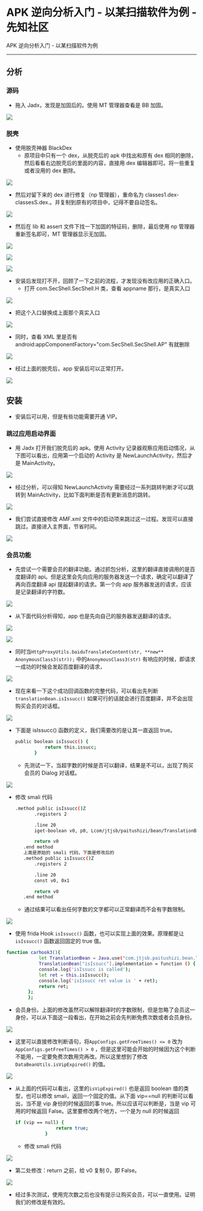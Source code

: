 

# APK 逆向分析入门 - 以某扫描软件为例 - 先知社区

APK 逆向分析入门 - 以某扫描软件为例

- - -

## 分析

### 源码

-   拖入 Jadx，发现是加固后的。使用 MT 管理器查看是 BB 加固。

[![](assets/1706145650-468a8185d4a1a55a04e25ff82d95ed7c.png)](https://xzfile.aliyuncs.com/media/upload/picture/20240123170152-0cf8ce68-b9ce-1.png)

### 脱壳

-   使用脱壳神器 BlackDex
    -   原项目中只有一个 dex，从脱壳后的 apk 中找出和原有 dex 相同的删除，然后看看右边脱壳后的里面的内容，直接用 dex 编辑器即可。将一些重复或者没用的 dex 删除。

[![](assets/1706145650-8b6c7a975c907ea898f5205702fda2cf.png)](https://xzfile.aliyuncs.com/media/upload/picture/20240123170200-11b29a24-b9ce-1.png)

-   然后对留下来的 dex 进行修复（np 管理器），重命名为 classes1.dex-classesS.dex.。并复制到原有的项目中，记得不要自动签名。

[![](assets/1706145650-50df8a3b5b220921a4ce2623a1dea57d.png)](https://xzfile.aliyuncs.com/media/upload/picture/20240123170206-151168a8-b9ce-1.png)

-   然后在 lib 和 assert 文件下找一下加固的特征码，删除，最后使用 np 管理器重新签名即可，MT 管理器显示无加固。

[![](assets/1706145650-8678aae70ddfa4f4431f35d09feebe1e.png)](https://xzfile.aliyuncs.com/media/upload/picture/20240123170211-17f57a64-b9ce-1.png)

[![](assets/1706145650-59a79f00b4279d4255396985232d1c3d.png)](https://xzfile.aliyuncs.com/media/upload/picture/20240123170217-1c06abb4-b9ce-1.png)

[![](assets/1706145650-6ba4b5c2daf690685c15feb81f139ec4.png)](https://xzfile.aliyuncs.com/media/upload/picture/20240123170222-1e833114-b9ce-1.png)

-   安装后发现打不开，回顾了一下之前的流程，才发现没有改应用的正确入口。
    -   打开 com.SecShell.SecShell.H 类，查看 appname 那行，是真实入口

[![](assets/1706145650-569c8fd71ef90759e063f63e19cb1f61.png)](https://xzfile.aliyuncs.com/media/upload/picture/20240123170228-221e01fa-b9ce-1.png)

-   把这个入口替换成上面那个真实入口

[![](assets/1706145650-26f14d430efac981f525eb380f73704e.png)](https://xzfile.aliyuncs.com/media/upload/picture/20240123170233-252d1f7a-b9ce-1.png)

-   同时，查看 XML 里是否有 android:appComponentFactory="com.SecShell.SecShell.AP" 有就删除

[![](assets/1706145650-ad637d3531c98fddd1a7789085a92037.png)](https://xzfile.aliyuncs.com/media/upload/picture/20240123170238-28596b9a-b9ce-1.png)

-   经过上面的脱壳后，app 安装后可以正常打开。

[![](assets/1706145650-3dddec4ad62bf9c25b37fa92ac123e54.png)](https://xzfile.aliyuncs.com/media/upload/picture/20240123170244-2bd9e1d2-b9ce-1.png)

## 安装

-   安装后可以用，但是有些功能需要开通 VIP。

### 跳过应用启动界面

-   用 Jadx 打开我们脱壳后的 apk。使用 Activity 记录器观察应用启动情况，从下图可以看出，应用第一个启动的 Activity 是 NewLaunchActivity，然后才是 MainActivity。

[![](assets/1706145650-c1350c37cf9ab457affa231598514b60.png)](https://xzfile.aliyuncs.com/media/upload/picture/20240123170250-2f805226-b9ce-1.png)

-   经过分析，可以得知 NewLaunchActivity 需要经过一系列跳转判断才可以跳转到 MainActivity，比如下面判断是否有更新消息的跳转。

[![](assets/1706145650-60e023523a49a1e14d8960ba20802695.png)](https://xzfile.aliyuncs.com/media/upload/picture/20240123170255-329a29f0-b9ce-1.png)

-   我们尝试直接修改 AMF.xml 文件中的启动项来跳过这一过程。发现可以直接跳过。直接进入主界面，节省时间。

[![](assets/1706145650-5cafda651a6da6ee398619c9161bfede.gif)](https://xzfile.aliyuncs.com/media/upload/picture/20240123170304-37b539ac-b9ce-1.gif)

### 会员功能

-   先尝试一个需要会员的翻译功能。通过抓包分析，这里的翻译直接调用的是百度翻译的 api。但是这里会先向应用的服务器发送一个请求，确定可以翻译了再向百度翻译 api 提起翻译的请求。第一个向 app 服务器发送的请求，应该是记录翻译的字符数。

[![](assets/1706145650-d29223bb043eaf1ac3bd6803cc36a0cb.png)](https://xzfile.aliyuncs.com/media/upload/picture/20240123170309-3ad51b8e-b9ce-1.png)

-   从下面代码分析得知，app 也是先向自己的服务器发送翻译的请求。

[![](assets/1706145650-a67014fbc0ef80d179264059aff65e9f.png)](https://xzfile.aliyuncs.com/media/upload/picture/20240123170314-3da7d84c-b9ce-1.png)

[![](assets/1706145650-48fdb9cf7e9cfede707d16f9aae14176.png)](https://xzfile.aliyuncs.com/media/upload/picture/20240123170318-3fd7a39a-b9ce-1.png)

-   同时当`HttpProxyUtils.baiduTranslateContent(str, **new** AnonymousClass3(str));` 中的`AnonymousClass3(str)` 有响应的时候，即请求一成功的时候会发起百度翻译的请求，

[![](assets/1706145650-22e95c317de728fbb87dbcff65066dad.png)](https://xzfile.aliyuncs.com/media/upload/picture/20240123170322-4263910a-b9ce-1.png)

-   现在来看一下这个成功回调函数的完整代码，可以看出先判断`translationBean.isIssucc()` 如果可行的话就会进行百度翻译，并不会出现购买会员的对话框。

[![](assets/1706145650-c6a1e088da3f10bbebebacf3a2fc87e3.png)](https://xzfile.aliyuncs.com/media/upload/picture/20240123170326-452ba36e-b9ce-1.png)

-   下面是 isIssucc() 函数的定义，我们需要改的是让其一直返回 true。
    
    ```bash
    public boolean isIssucc() {
               return this.issucc;
           }
    ```
    
    -   先测试一下，当超字数的时候是否可以翻译，结果是不可以，出现了购买会员的 Dialog 对话框。

[![](assets/1706145650-f1a0e6642be13450ef25d2491c2ef5f2.png)](https://xzfile.aliyuncs.com/media/upload/picture/20240123170332-483d20dc-b9ce-1.png)

-   修改 smali 代码
    
    ```bash
    .method public isIssucc()Z
           .registers 2
    
           .line 20
           iget-boolean v0, p0, Lcom/jtjsb/paitushizi/bean/TranslationBean;->issucc:Z
    
           return v0
       .end method
       上面是原始的 smali 代码，下面是修改后的
       .method public isIssucc()Z
           .registers 2
    
           .line 20
           const v0, 0x1
    
           return v0
       .end method
    ```
    
    -   通过结果可以看出任何字数的文字都可以正常翻译而不会有字数限制。

[![](assets/1706145650-9f934ffe800ed6c0fade5d24efd676d1.png)](https://xzfile.aliyuncs.com/media/upload/picture/20240123170337-4b3fb998-b9ce-1.png)

-   使用 frida Hook `isIssucc()` 函数，也可以实现上面的效果。原理都是让 `isIssucc()` 函数返回固定的 true 值。

```bash
function carhook3(){
            let TranslationBean = Java.use("com.jtjsb.paitushizi.bean.TranslationBean");
            TranslationBean["isIssucc"].implementation = function () {
            console.log('isIssucc is called');
            let ret = this.isIssucc();
            console.log('isIssucc ret value is ' + ret);
            return ret;
        };
        };
```

-   会员身份。上面的修改虽然可以解除翻译时的字数限制，但是忽略了会员这一身份，可以从下面这一段看出，在开始之前会先判断免费次数或者会员身份。

[![](assets/1706145650-f28abe7d54381e593482f8b11e38c9c8.png)](https://xzfile.aliyuncs.com/media/upload/picture/20240123170344-4fa13818-b9ce-1.png)

-   这里可以直接修改判断语句，将`AppConfigs.getFreeTimes() <= 0` 改为`AppConfigs.getFreeTimes() > 0` ，但是这里可能会开始的时候因为这个判断不能用，一定要免费次数用完再改。所以这里想到了修改`DataBeanUtils.isVipExpired()` 的值。

[![](assets/1706145650-b4304fb2968364fe7f0cf887232e7a17.png)](https://xzfile.aliyuncs.com/media/upload/picture/20240123170348-51f7e30a-b9ce-1.png)

-   从上面的代码可以看出，这里的`isVipExpired()` 也是返回 boolean 值的类型，也可以修改 smali，返回一个固定的值。从下面 vip==null 的判断可以看出，当不是 vip 身份的时候返回的事 true。所以应该可以判断是，当是 vip 可用的时候返回 False。这里要修改两个地方，一个是为 null 的时候返回
    
    ```bash
    if (vip == null) {
                   return true;
               }
    ```
    
    -   修改 smali 代码

[![](assets/1706145650-c49bbc22ac35cbb3a1f169f5d41e6d5f.png)](https://xzfile.aliyuncs.com/media/upload/picture/20240123170352-54a30b70-b9ce-1.png)

-   第二处修改：return 之前，给 v0 复制 0，即 False。

[![](assets/1706145650-37326c284d92c88cbdc9dd76278e3bd9.png)](https://xzfile.aliyuncs.com/media/upload/picture/20240123170358-58038682-b9ce-1.png)

-   经过多次测试，使用完次数之后也没有提示让购买会员，可以一直使用。证明我们的修改是有效的。
